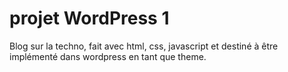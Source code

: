 # projet WordPress 1

Blog sur la techno, fait avec html, css, javascript et destiné à être implémenté dans wordpress en tant que theme.
